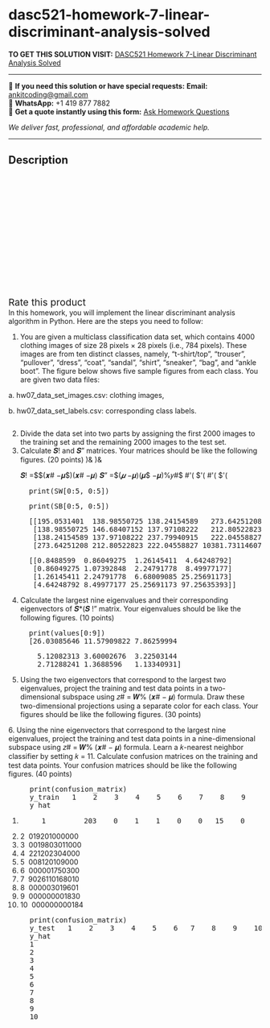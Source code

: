 # dasc521-homework-7-linear-discriminant-analysis-solved
**TO GET THIS SOLUTION VISIT:** [DASC521 Homework 7-Linear Discriminant Analysis Solved](https://www.ankitcodinghub.com/product/dasc521-homework-7-linear-discriminant-analysis-solved/)


---

📩 **If you need this solution or have special requests:** **Email:** ankitcoding@gmail.com  
📱 **WhatsApp:** +1 419 877 7882  
📄 **Get a quote instantly using this form:** [Ask Homework Questions](https://www.ankitcodinghub.com/services/ask-homework-questions/)

*We deliver fast, professional, and affordable academic help.*

---

<h2>Description</h2>



<div class="kk-star-ratings kksr-auto kksr-align-center kksr-valign-top" data-payload="{&quot;align&quot;:&quot;center&quot;,&quot;id&quot;:&quot;92731&quot;,&quot;slug&quot;:&quot;default&quot;,&quot;valign&quot;:&quot;top&quot;,&quot;ignore&quot;:&quot;&quot;,&quot;reference&quot;:&quot;auto&quot;,&quot;class&quot;:&quot;&quot;,&quot;count&quot;:&quot;0&quot;,&quot;legendonly&quot;:&quot;&quot;,&quot;readonly&quot;:&quot;&quot;,&quot;score&quot;:&quot;0&quot;,&quot;starsonly&quot;:&quot;&quot;,&quot;best&quot;:&quot;5&quot;,&quot;gap&quot;:&quot;4&quot;,&quot;greet&quot;:&quot;Rate this product&quot;,&quot;legend&quot;:&quot;0\/5 - (0 votes)&quot;,&quot;size&quot;:&quot;24&quot;,&quot;title&quot;:&quot;DASC521 Homework 7-Linear Discriminant Analysis Solved&quot;,&quot;width&quot;:&quot;0&quot;,&quot;_legend&quot;:&quot;{score}\/{best} - ({count} {votes})&quot;,&quot;font_factor&quot;:&quot;1.25&quot;}">

<div class="kksr-stars">

<div class="kksr-stars-inactive">
            <div class="kksr-star" data-star="1" style="padding-right: 4px">


<div class="kksr-icon" style="width: 24px; height: 24px;"></div>
        </div>
            <div class="kksr-star" data-star="2" style="padding-right: 4px">


<div class="kksr-icon" style="width: 24px; height: 24px;"></div>
        </div>
            <div class="kksr-star" data-star="3" style="padding-right: 4px">


<div class="kksr-icon" style="width: 24px; height: 24px;"></div>
        </div>
            <div class="kksr-star" data-star="4" style="padding-right: 4px">


<div class="kksr-icon" style="width: 24px; height: 24px;"></div>
        </div>
            <div class="kksr-star" data-star="5" style="padding-right: 4px">


<div class="kksr-icon" style="width: 24px; height: 24px;"></div>
        </div>
    </div>

<div class="kksr-stars-active" style="width: 0px;">
            <div class="kksr-star" style="padding-right: 4px">


<div class="kksr-icon" style="width: 24px; height: 24px;"></div>
        </div>
            <div class="kksr-star" style="padding-right: 4px">


<div class="kksr-icon" style="width: 24px; height: 24px;"></div>
        </div>
            <div class="kksr-star" style="padding-right: 4px">


<div class="kksr-icon" style="width: 24px; height: 24px;"></div>
        </div>
            <div class="kksr-star" style="padding-right: 4px">


<div class="kksr-icon" style="width: 24px; height: 24px;"></div>
        </div>
            <div class="kksr-star" style="padding-right: 4px">


<div class="kksr-icon" style="width: 24px; height: 24px;"></div>
        </div>
    </div>
</div>


<div class="kksr-legend" style="font-size: 19.2px;">
            <span class="kksr-muted">Rate this product</span>
    </div>
    </div>
<div class="page" title="Page 1">
<div class="layoutArea">
<div class="column">
In this homework, you will implement the linear discriminant analysis algorithm in Python. Here are the steps you need to follow:

1. You are given a multiclass classification data set, which contains 4000 clothing images of size 28 pixels × 28 pixels (i.e., 784 pixels). These images are from ten distinct classes, namely, “t-shirt/top”, “trouser”, “pullover”, “dress”, “coat”, “sandal”, “shirt”, “sneaker”, “bag”, and “ankle boot”. The figure below shows five sample figures from each class. You are given two data files:

a. hw07_data_set_images.csv: clothing images,

b. hw07_data_set_labels.csv: corresponding class labels.

</div>
</div>
</div>
<div class="page" title="Page 2">
<div class="layoutArea">
<div class="column">
<ol start="2">
<li>Divide the data set into two parts by assigning the first 2000 images to the training set and the remaining 2000 images to the test set.</li>
<li>Calculate 𝑺! and 𝑺” matrices. Your matrices should be like the following figures. (20 points)
)&amp; )&amp;

𝑺! =$$(𝒙# −𝝁$)(𝒙# −𝝁$)%𝑦#$ 𝑺” =$$(𝝁$ −𝝁)(𝝁$ −𝝁)%𝑦#$ #'( $'( #'( $'(

<pre>  print(SW[0:5, 0:5])
</pre>
<pre>  print(SB[0:5, 0:5])
</pre>
<pre>  [[195.0531401  138.98550725 138.24154589   273.64251208]
   [138.98550725 146.68407152 137.97108222   212.80522823]
   [138.24154589 137.97108222 237.79940915   222.04558827]
   [273.64251208 212.80522823 222.04558827 10381.73114607]]
</pre>
<pre>  [[0.8488599  0.86049275  1.26145411  4.64248792]
   [0.86049275 1.07392848  2.24791778  8.49977177]
   [1.26145411 2.24791778  6.68009085 25.25691173]
   [4.64248792 8.49977177 25.25691173 97.25635393]]
</pre>
</li>
<li>Calculate the largest nine eigenvalues and their corresponding eigenvectors of 𝑺*(𝑺 !”
matrix. Your eigenvalues should be like the following figures. (10 points)

<pre>  print(values[0:9])
  [26.03085646 11.57909822 7.86259994
</pre>
<pre>    5.12082313 3.60002676  3.22503144
    2.71288241 1.3688596   1.13340931]
</pre>
</li>
<li>Using the two eigenvectors that correspond to the largest two eigenvalues, project the training and test data points in a two-dimensional subspace using 𝑧# = 𝑾% (𝒙# − 𝝁) formula. Draw these two-dimensional projections using a separate color for each class. Your figures should be like the following figures. (30 points)</li>
</ol>
</div>
</div>
</div>
<div class="page" title="Page 3">
<div class="layoutArea">
<div class="column">
6. Using the nine eigenvectors that correspond to the largest nine eigenvalues, project the training and test data points in a nine-dimensional subspace using 𝑧# = 𝑾% (𝒙# − 𝝁) formula. Learn a 𝑘-nearest neighbor classifier by setting 𝑘 = 11. Calculate confusion matrices on the training and test data points. Your confusion matrices should be like the following figures. (40 points)

</div>
</div>
<div class="layoutArea">
<div class="column">
<pre>     print(confusion_matrix)
     y_train   1    2    3    4    5    6    7    8    9    10
     y_hat
</pre>
<ol>
<li>
<pre>     1 &nbsp;       203    0    1    1    0    0   15    0    0    0
</pre>
</li>
<li>2 &nbsp;019201000000</li>
<li>3 &nbsp;0019803011000</li>
<li>4 &nbsp;221202304000</li>
<li>5 &nbsp;008120109000</li>
<li>6 &nbsp;000001750300</li>
<li>7 &nbsp;9026110168010</li>
<li>8 &nbsp;000003019601</li>
<li>9 &nbsp;000000001830</li>
<li>10 &nbsp;000000000184</li>
</ol>
<pre>     print(confusion_matrix)
     y_test   1    2    3    4    5    6   7    8    9    10
     y_hat
     1
     2
     3
     4
     5
     6
     7
     8
     9
     10
</pre>
</div>
</div>
<div class="layoutArea">
<div class="column">
&nbsp;

</div>
</div>
</div>

